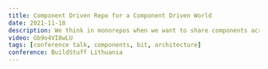 ```yaml
---
title: Component Driven Repo for a Component Driven World
date: 2021-11-18
description: We think in monorepos when we want to share components across many teams and apps. but let's face it, we all hate monorepos. As soon as we hear the word we just think legacy. But it doesn't have to be. But if we make our repos component driven, where we can easily share components across any repos or apps then everything changes. We really are moving towards a component driven world so lets start building in component driven repos.
video: Gb9o4VI8wLU
tags: [conference talk, components, bit, architecture]
conference: BuildStuff Lithuania
---
```


